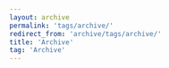 ```yaml
---
layout: archive
permalink: 'tags/archive/'
redirect_from: 'archive/tags/archive/'
title: 'Archive'
tag: 'Archive'
---
```

